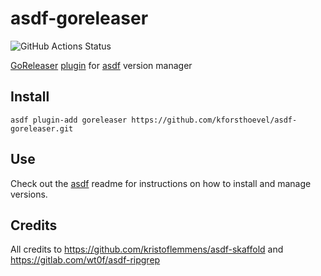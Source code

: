# asdf-goreleaser

![GitHub Actions Status](https://github.com/kforsthoevel/asdf-goreleaser/workflows/Main%20workflow/badge.svg?branch=master)

[GoReleaser](https://goreleaser.com/)
[plugin](https://github.com/asdf-vm/asdf-plugins) for
[asdf](https://github.com/asdf-vm/asdf) version manager

## Install

```
asdf plugin-add goreleaser https://github.com/kforsthoevel/asdf-goreleaser.git
```

## Use

Check out the [asdf](https://github.com/asdf-vm/asdf) readme for instructions
on how to install and manage versions.

## Credits

All credits to https://github.com/kristoflemmens/asdf-skaffold and
https://gitlab.com/wt0f/asdf-ripgrep
